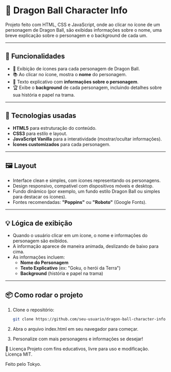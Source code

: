 # 🐉 Dragon Ball Character Info

Projeto feito com HTML, CSS e JavaScript, onde ao clicar no ícone de um personagem de Dragon Ball, são exibidas informações sobre o nome, uma breve explicação sobre o personagem e o background de cada um.

---

## 🧠 Funcionalidades

- 🔘 Exibição de ícones para cada personagem de Dragon Ball.
- 📚 Ao clicar no ícone, mostra o **nome** do personagem.
- 📖 Texto explicativo com **informações sobre o personagem**.
- 🏆 Exibe o **background** de cada personagem, incluindo detalhes sobre sua história e papel na trama.

---

## 📂 Tecnologias usadas

- **HTML5** para estruturação do conteúdo.
- **CSS3** para estilo e layout.
- **JavaScript Vanilla** para a interatividade (mostrar/ocultar informações).
- **Ícones customizados** para cada personagem.

---

## 🖼️ Layout

- Interface clean e simples, com ícones representando os personagens.
- Design responsivo, compatível com dispositivos móveis e desktop.
- Fundo dinâmico (por exemplo, um fundo estilo Dragon Ball ou simples para destacar os ícones).
- Fontes recomendadas: **"Poppins"** ou **"Roboto"** (Google Fonts).

---

## 💡 Lógica de exibição

- Quando o usuário clicar em um ícone, o nome e informações do personagem são exibidos.
- A informação aparece de maneira animada, deslizando de baixo para cima.
- As informações incluem:
  - **Nome do Personagem**
  - **Texto Explicativo** (ex: "Goku, o herói da Terra")
  - **Background** (história e papel na trama)

---

## 📦 Como rodar o projeto

1. Clone o repositório:
   ```bash
   git clone https://github.com/seu-usuario/dragon-ball-character-info.git

2. Abra o arquivo index.html em seu navegador para começar.

3. Personalize com mais personagens e informações se desejar!

📄 Licença
Projeto com fins educativos, livre para uso e modificação.
Licença MIT.

Feito pelo Tokyo.
